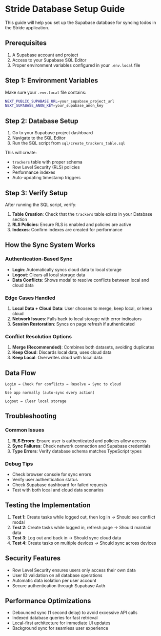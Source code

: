 # Stride Database Setup Guide

This guide will help you set up the Supabase database for syncing todos in the Stride application.

## Prerequisites

1. A Supabase account and project
2. Access to your Supabase SQL Editor
3. Proper environment variables configured in your `.env.local` file

## Step 1: Environment Variables

Make sure your `.env.local` file contains:

```bash
NEXT_PUBLIC_SUPABASE_URL=your_supabase_project_url
NEXT_SUPABASE_ANON_KEY=your_supabase_anon_key
```

## Step 2: Database Setup

1. Go to your Supabase project dashboard
2. Navigate to the SQL Editor
3. Run the SQL script from `sql/create_trackers_table.sql`

This will create:

- `trackers` table with proper schema
- Row Level Security (RLS) policies
- Performance indexes
- Auto-updating timestamp triggers

## Step 3: Verify Setup

After running the SQL script, verify:

1. **Table Creation**: Check that the `trackers` table exists in your Database section
2. **RLS Policies**: Ensure RLS is enabled and policies are active
3. **Indexes**: Confirm indexes are created for performance

## How the Sync System Works

### Authentication-Based Sync

- **Login**: Automatically syncs cloud data to local storage
- **Logout**: Clears all local storage data
- **Data Conflicts**: Shows modal to resolve conflicts between local and cloud data

### Edge Cases Handled

1. **Local Data + Cloud Data**: User chooses to merge, keep local, or keep cloud
2. **Network Issues**: Falls back to local storage with error indicators
3. **Session Restoration**: Syncs on page refresh if authenticated

### Conflict Resolution Options

1. **Merge (Recommended)**: Combines both datasets, avoiding duplicates
2. **Keep Cloud**: Discards local data, uses cloud data
3. **Keep Local**: Overwrites cloud with local data

## Data Flow

```
Login → Check for conflicts → Resolve → Sync to cloud
  ↓
Use app normally (auto-sync every action)
  ↓
Logout → Clear local storage
```

## Troubleshooting

### Common Issues

1. **RLS Errors**: Ensure user is authenticated and policies allow access
2. **Sync Failures**: Check network connection and Supabase credentials
3. **Type Errors**: Verify database schema matches TypeScript types

### Debug Tips

- Check browser console for sync errors
- Verify user authentication status
- Check Supabase dashboard for failed requests
- Test with both local and cloud data scenarios

## Testing the Implementation

1. **Test 1**: Create tasks while logged out, then log in → Should see conflict modal
2. **Test 2**: Create tasks while logged in, refresh page → Should maintain data
3. **Test 3**: Log out and back in → Should sync cloud data
4. **Test 4**: Create tasks on multiple devices → Should sync across devices

## Security Features

- Row Level Security ensures users only access their own data
- User ID validation on all database operations
- Automatic data isolation per user account
- Secure authentication through Supabase Auth

## Performance Optimizations

- Debounced sync (1 second delay) to avoid excessive API calls
- Indexed database queries for fast retrieval
- Local-first architecture for immediate UI updates
- Background sync for seamless user experience
